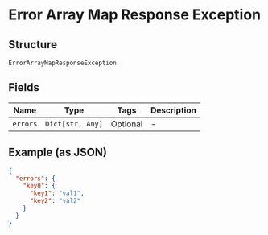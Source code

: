 
# Error Array Map Response Exception

## Structure

`ErrorArrayMapResponseException`

## Fields

| Name | Type | Tags | Description |
|  --- | --- | --- | --- |
| `errors` | `Dict[str, Any]` | Optional | - |

## Example (as JSON)

```json
{
  "errors": {
    "key0": {
      "key1": "val1",
      "key2": "val2"
    }
  }
}
```

